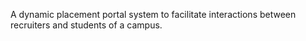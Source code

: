 A dynamic placement portal system to facilitate interactions between recruiters and students of a campus.
